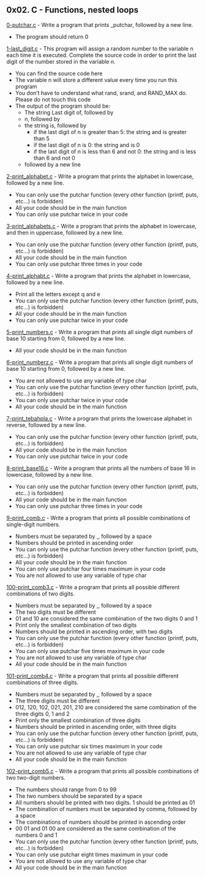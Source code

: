 ## 0x02. C - Functions, nested loops

[0-putchar.c](./0-putchar.c) - Write a program that prints \_putchar, followed by a new line.

- The program should return 0

[1-last_digit.c](./1-last_digit.c) - This program will assign a random number to the variable n each time it is executed. Complete the source code in order to print the last digit of the number stored in the variable n.

- You can find the source code here
- The variable n will store a different value every time you run this program
- You don’t have to understand what rand, srand, and RAND_MAX do. Please do not touch this code
- The output of the program should be:
  - The string Last digit of, followed by
  - n, followed by
  - the string is, followed by
    - if the last digit of n is greater than 5: the string and is greater than 5
    - if the last digit of n is 0: the string and is 0
    - if the last digit of n is less than 6 and not 0: the string and is less than 6 and not 0
  - followed by a new line

[2-print_alphabet.c](./2-print_alphabet.c) - Write a program that prints the alphabet in lowercase, followed by a new line.

- You can only use the putchar function (every other function (printf, puts, etc…) is forbidden)
- All your code should be in the main function
- You can only use putchar twice in your code

[3-print_alphabets.c](./3-print_alphabets.c) - Write a program that prints the alphabet in lowercase, and then in uppercase, followed by a new line.

- You can only use the putchar function (every other function (printf, puts, etc…) is forbidden)
- All your code should be in the main function
- You can only use putchar three times in your code

[4-print_alphabt.c](./4-print_alphabt.c) - Write a program that prints the alphabet in lowercase, followed by a new line.

- Print all the letters except q and e
- You can only use the putchar function (every other function (printf, puts, etc…) is forbidden)
- All your code should be in the main function
- You can only use putchar twice in your code

[5-print_numbers.c](./5-print_numbers.c) - Write a program that prints all single digit numbers of base 10 starting from 0, followed by a new line.

- All your code should be in the main function

[6-print_numberz.c](./6-print_numberz.c) - Write a program that prints all single digit numbers of base 10 starting from 0, followed by a new line.

- You are not allowed to use any variable of type char
- You can only use the putchar function (every other function (printf, puts, etc…) is forbidden)
- You can only use putchar twice in your code
- All your code should be in the main function

[7-print_tebahpla.c](./7-print_tebahpla.c) - Write a program that prints the lowercase alphabet in reverse, followed by a new line.

- You can only use the putchar function (every other function (printf, puts, etc…) is forbidden)
- All your code should be in the main function
- You can only use putchar twice in your code

[8-print_base16.c](./8-print_base16.c) - Write a program that prints all the numbers of base 16 in lowercase, followed by a new line.

- You can only use the putchar function (every other function (printf, puts, etc…) is forbidden)
- All your code should be in the main function
- You can only use putchar three times in your code

[9-print_comb.c](./9-print_comb.c) - Write a program that prints all possible combinations of single-digit numbers.

- Numbers must be separated by ,, followed by a space
- Numbers should be printed in ascending order
- You can only use the putchar function (every other function (printf, puts, etc…) is forbidden)
- All your code should be in the main function
- You can only use putchar four times maximum in your code
- You are not allowed to use any variable of type char

[100-print_comb3.c](./100-print_comb3.c) - Write a program that prints all possible different combinations of two digits.

- Numbers must be separated by ,, followed by a space
- The two digits must be different
- 01 and 10 are considered the same combination of the two digits 0 and 1
- Print only the smallest combination of two digits
- Numbers should be printed in ascending order, with two digits
- You can only use the putchar function (every other function (printf, puts, etc…) is forbidden)
- You can only use putchar five times maximum in your code
- You are not allowed to use any variable of type char
- All your code should be in the main function

[101-print_comb4.c](./101-print_comb4.c) - Write a program that prints all possible different combinations of three digits.

- Numbers must be separated by ,, followed by a space
- The three digits must be different
- 012, 120, 102, 021, 201, 210 are considered the same combination of the three digits 0, 1 and 2
- Print only the smallest combination of three digits
- Numbers should be printed in ascending order, with three digits
- You can only use the putchar function (every other function (printf, puts, etc…) is forbidden)
- You can only use putchar six times maximum in your code
- You are not allowed to use any variable of type char
- All your code should be in the main function

[102-print_comb5.c](./102-print_comb5.c) - Write a program that prints all possible combinations of two two-digit numbers.

- The numbers should range from 0 to 99
- The two numbers should be separated by a space
- All numbers should be printed with two digits. 1 should be printed as 01
- The combination of numbers must be separated by comma, followed by a space
- The combinations of numbers should be printed in ascending order
- 00 01 and 01 00 are considered as the same combination of the numbers 0 and 1
- You can only use the putchar function (every other function (printf, puts, etc…) is forbidden)
- You can only use putchar eight times maximum in your code
- You are not allowed to use any variable of type char
- All your code should be in the main function
